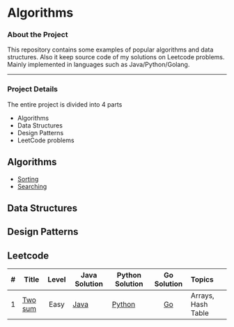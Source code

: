 # Algorithms

### About the Project

This repository contains some examples of popular algorithms and data structures. 
Also it keep source code of my solutions on Leetcode problems.
Mainly implemented in languages such as Java/Python/Golang.

--------------------------------------------------------------

### Project Details
The entire project is divided into 4 parts

* Algorithms
* Data Structures
* Design Patterns
* LeetCode problems


## Algorithms

- [Sorting](./Algorithms#Sorting)
- [Searching](./Algorithms#Searching)

## Data Structures

## Design Patterns


## Leetcode

| #  | Title           |  Level          |  Java Solution     | Python Solution   |  Go Solution    | Topics
-----|---------------- |:---------------:| ------------------ | ----------------- |:---------------:|:--------------
| 1 |[Two sum](https://leetcode.com/problems/two-sum/)| Easy | [Java](./LeetCode/Other/Task1/Solution.java) | [Python](./LeetCode/Other/Task1/Solution.py) | [Go](./LeetCode/Other/Task1/Solution.go) | Arrays, Hash Table |
